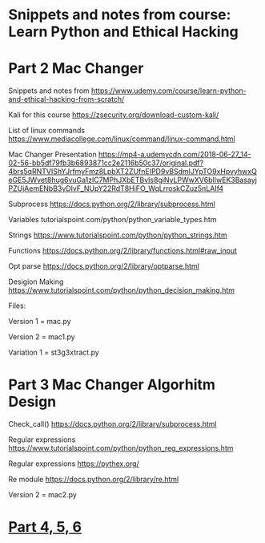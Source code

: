 # Snippets and notes from course: Learn Python and Ethical Hacking

# Part 2 Mac Changer

Snippets and notes from https://www.udemy.com/course/learn-python-and-ethical-hacking-from-scratch/

Kali for this course https://zsecurity.org/download-custom-kali/

List of linux commands https://www.mediacollege.com/linux/command/linux-command.html

Mac Changer Presentation https://mp4-a.udemycdn.com/2018-06-27_14-02-56-bb5df79fb3b6893871cc2e2116b50c37/original.pdf?4brs5qRNTVIShYJrfmyFmz8LpbXT2ZUfnEIPD9vBSdmlJYpTO9xHpvyhwxQeGE5JWvet8hug6vuGa1zlC7MPhJXbETBvIs8giNyLPWwXV6blIwEK3BasayjPZUjAemENbB3yDlvF_NUpY22RdT8HjFO_WqLrroskCZuz5nLAIf4

Subprocess https://docs.python.org/2/library/subprocess.html

Variables tutorialspoint.com/python/python_variable_types.htm

Strings https://www.tutorialspoint.com/python/python_strings.htm

Functions https://docs.python.org/2/library/functions.html#raw_input

Opt parse https://docs.python.org/2/library/optparse.html

Desigion Making https://www.tutorialspoint.com/python/python_decision_making.htm

Files:

Version 1 = mac.py

Version 2 = mac1.py

Variation 1 = st3g3xtract.py

# Part 3 Mac Changer Algorhitm Design

Check_call() https://docs.python.org/2/library/subprocess.html

Regular expressions https://www.tutorialspoint.com/python/python_reg_expressions.htm

Regular expressions https://pythex.org/

Re module https://docs.python.org/2/library/re.html

Version 2 = mac2.py

# [Part 4, 5, 6](https://github.com/n3m351d4/Snippets-and-notes-from-course-Learn-Python-Ethical-Hacking/blob/master/4-6.md)
